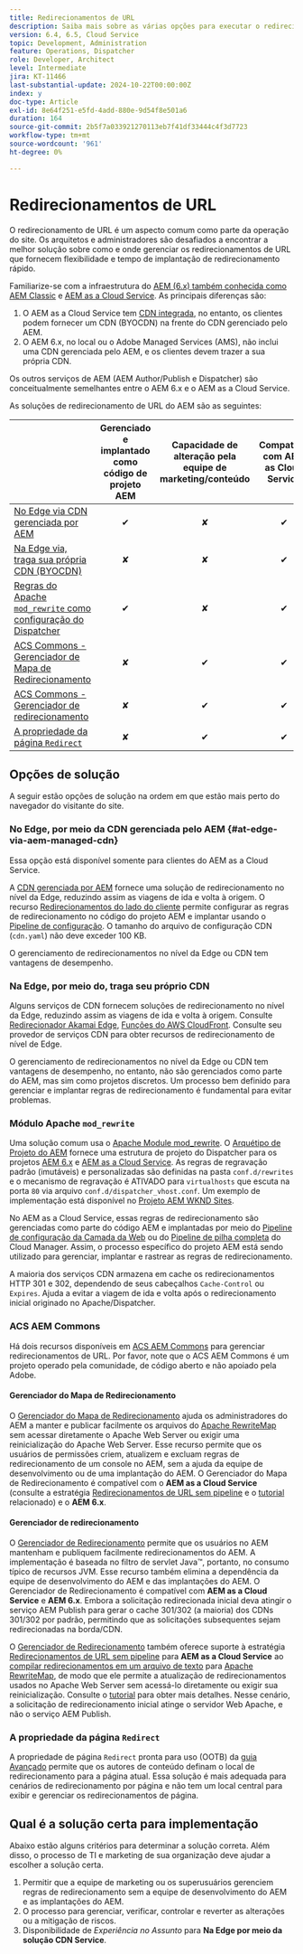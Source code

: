 ```yaml
---
title: Redirecionamentos de URL
description: Saiba mais sobre as várias opções para executar o redirecionamento de URL no AEM.
version: 6.4, 6.5, Cloud Service
topic: Development, Administration
feature: Operations, Dispatcher
role: Developer, Architect
level: Intermediate
jira: KT-11466
last-substantial-update: 2024-10-22T00:00:00Z
index: y
doc-type: Article
exl-id: 8e64f251-e5fd-4add-880e-9d54f8e501a6
duration: 164
source-git-commit: 2b5f7a033921270113eb7f41df33444c4f3d7723
workflow-type: tm+mt
source-wordcount: '961'
ht-degree: 0%

---
```


# Redirecionamentos de URL

O redirecionamento de URL é um aspecto comum como parte da operação do site. Os arquitetos e administradores são desafiados a encontrar a melhor solução sobre como e onde gerenciar os redirecionamentos de URL que fornecem flexibilidade e tempo de implantação de redirecionamento rápido.

Familiarize-se com a infraestrutura do [AEM (6.x) também conhecida como AEM Classic](https://experienceleague.adobe.com/en/docs/experience-manager-learn/dispatcher-tutorial/chapter-2) e [AEM as a Cloud Service](https://experienceleague.adobe.com/en/docs/experience-manager-cloud-service/content/overview/architecture). As principais diferenças são:

1. O AEM as a Cloud Service tem [CDN integrada](https://experienceleague.adobe.com/en/docs/experience-manager-cloud-service/content/implementing/content-delivery/cdn), no entanto, os clientes podem fornecer um CDN (BYOCDN) na frente do CDN gerenciado pelo AEM.
1. O AEM 6.x, no local ou o Adobe Managed Services (AMS), não inclui uma CDN gerenciada pelo AEM, e os clientes devem trazer a sua própria CDN.

Os outros serviços de AEM (AEM Author/Publish e Dispatcher) são conceitualmente semelhantes entre o AEM 6.x e o AEM as a Cloud Service.

As soluções de redirecionamento de URL do AEM são as seguintes:

|                                                   | Gerenciado e implantado como código de projeto AEM | Capacidade de alteração pela equipe de marketing/conteúdo | Compatível com AEM as Cloud Service | Onde ocorre a execução do redirecionamento |
|---------------------------------------------------|:-----------------------:|:---------------------:|:---------------------:| :---------------------:|
| [No Edge via CDN gerenciada por AEM](#at-edge-via-aem-managed-cdn) | ✔ | ✘ | ✔ | Edge/CDN (Interno) |
| [Na Edge via, traga sua própria CDN (BYOCDN)](#at-edge-via-bring-your-own-cdn) | ✘ | ✘ | ✔ | Edge/CDN (BYOCDN) |
| [Regras do Apache `mod_rewrite` como configuração do Dispatcher](#apache-mod_rewrite-module) | ✔ | ✘ | ✔ | Dispatcher |
| [ACS Commons - Gerenciador de Mapa de Redirecionamento](#redirect-map-manager) | ✘ | ✔ | ✔ | Dispatcher |
| [ACS Commons - Gerenciador de redirecionamento](#redirect-manager) | ✘ | ✔ | ✔ | AEM/Dispatcher |
| [A propriedade da página `Redirect`](#the-redirect-page-property) | ✘ | ✔ | ✔ | AEM |


## Opções de solução

A seguir estão opções de solução na ordem em que estão mais perto do navegador do visitante do site.

### No Edge, por meio da CDN gerenciada pelo AEM {#at-edge-via-aem-managed-cdn}

Essa opção está disponível somente para clientes do AEM as a Cloud Service.

A [CDN gerenciada por AEM](https://experienceleague.adobe.com/en/docs/experience-manager-cloud-service/content/implementing/content-delivery/cdn) fornece uma solução de redirecionamento no nível da Edge, reduzindo assim as viagens de ida e volta à origem. O recurso [Redirecionamentos do lado do cliente](https://experienceleague.adobe.com/en/docs/experience-manager-cloud-service/content/implementing/content-delivery/cdn-configuring-traffic#client-side-redirectors) permite configurar as regras de redirecionamento no código do projeto AEM e implantar usando o [Pipeline de configuração](https://experienceleague.adobe.com/en/docs/experience-manager-learn/cloud-service/security/traffic-filter-and-waf-rules/how-to-setup#deploy-rules-through-cloud-manager). O tamanho do arquivo de configuração CDN (`cdn.yaml`) não deve exceder 100 KB.

O gerenciamento de redirecionamentos no nível da Edge ou CDN tem vantagens de desempenho.

### Na Edge, por meio do, traga seu próprio CDN

Alguns serviços de CDN fornecem soluções de redirecionamento no nível da Edge, reduzindo assim as viagens de ida e volta à origem. Consulte [Redirecionador Akamai Edge](https://techdocs.akamai.com/cloudlets/docs/what-edge-redirector), [Funções do AWS CloudFront](https://docs.aws.amazon.com/AmazonCloudFront/latest/DeveloperGuide/cloudfront-functions.html). Consulte seu provedor de serviços CDN para obter recursos de redirecionamento de nível de Edge.

O gerenciamento de redirecionamentos no nível da Edge ou CDN tem vantagens de desempenho, no entanto, não são gerenciados como parte do AEM, mas sim como projetos discretos. Um processo bem definido para gerenciar e implantar regras de redirecionamento é fundamental para evitar problemas.


### Módulo Apache `mod_rewrite`

Uma solução comum usa o [Apache Module mod_rewrite](https://httpd.apache.org/docs/current/mod/mod_rewrite.html). O [Arquétipo de Projeto do AEM](https://github.com/adobe/aem-project-archetype) fornece uma estrutura de projeto do Dispatcher para os projetos [AEM 6.x](https://github.com/adobe/aem-project-archetype/tree/develop/src/main/archetype/dispatcher.ams#file-structure) e [AEM as a Cloud Service](https://github.com/adobe/aem-project-archetype/tree/develop/src/main/archetype/dispatcher.cloud#file-structure). As regras de regravação padrão (imutáveis) e personalizadas são definidas na pasta `conf.d/rewrites` e o mecanismo de regravação é ATIVADO para `virtualhosts` que escuta na porta `80` via arquivo `conf.d/dispatcher_vhost.conf`. Um exemplo de implementação está disponível no [Projeto AEM WKND Sites](https://github.com/adobe/aem-guides-wknd/tree/main/dispatcher/src/conf.d/rewrites).

No AEM as a Cloud Service, essas regras de redirecionamento são gerenciadas como parte do código AEM e implantadas por meio do [Pipeline de configuração da Camada da Web](https://experienceleague.adobe.com/en/docs/experience-manager-cloud-service/content/implementing/using-cloud-manager/cicd-pipelines/introduction-ci-cd-pipelines) ou do [Pipeline de pilha completa](https://experienceleague.adobe.com/en/docs/experience-manager-cloud-service/content/implementing/using-cloud-manager/cicd-pipelines/introduction-ci-cd-pipelines) do Cloud Manager. Assim, o processo específico do projeto AEM está sendo utilizado para gerenciar, implantar e rastrear as regras de redirecionamento.

A maioria dos serviços CDN armazena em cache os redirecionamentos HTTP 301 e 302, dependendo de seus cabeçalhos `Cache-Control` ou `Expires`. Ajuda a evitar a viagem de ida e volta após o redirecionamento inicial originado no Apache/Dispatcher.


### ACS AEM Commons

Há dois recursos disponíveis em [ACS AEM Commons](https://adobe-consulting-services.github.io/acs-aem-commons/) para gerenciar redirecionamentos de URL. Por favor, note que o ACS AEM Commons é um projeto operado pela comunidade, de código aberto e não apoiado pela Adobe.

#### Gerenciador do Mapa de Redirecionamento

O [Gerenciador do Mapa de Redirecionamento](https://adobe-consulting-services.github.io/acs-aem-commons/features/redirect-map-manager/index.html) ajuda os administradores do AEM a manter e publicar facilmente os arquivos do [Apache RewriteMap](https://httpd.apache.org/docs/2.4/rewrite/rewritemap.html) sem acessar diretamente o Apache Web Server ou exigir uma reinicialização do Apache Web Server. Esse recurso permite que os usuários de permissões criem, atualizem e excluam regras de redirecionamento de um console no AEM, sem a ajuda da equipe de desenvolvimento ou de uma implantação do AEM. O Gerenciador do Mapa de Redirecionamento é compatível com o **AEM as a Cloud Service** (consulte a estratégia [Redirecionamentos de URL sem pipeline](https://experienceleague.adobe.com/en/docs/experience-manager-cloud-service/content/implementing/content-delivery/pipeline-free-url-redirects) e o [tutorial](https://experienceleague.adobe.com/en/docs/experience-manager-learn/foundation/administration/url-redirects-using-pipeline-free-configurations#acs-commons---redirect-map-manager) relacionado) e o **AEM 6.x**.

#### Gerenciador de redirecionamento

O [Gerenciador de Redirecionamento](https://adobe-consulting-services.github.io/acs-aem-commons/features/redirect-manager/index.html) permite que os usuários no AEM mantenham e publiquem facilmente redirecionamentos do AEM. A implementação é baseada no filtro de servlet Java™, portanto, no consumo típico de recursos JVM. Esse recurso também elimina a dependência da equipe de desenvolvimento do AEM e das implantações do AEM. O Gerenciador de Redirecionamento é compatível com **AEM as a Cloud Service** e **AEM 6.x**. Embora a solicitação redirecionada inicial deva atingir o serviço AEM Publish para gerar o cache 301/302 (a maioria) dos CDNs 301/302 por padrão, permitindo que as solicitações subsequentes sejam redirecionadas na borda/CDN.

O [Gerenciador de Redirecionamento](https://adobe-consulting-services.github.io/acs-aem-commons/features/redirect-manager/index.html) também oferece suporte à estratégia [Redirecionamentos de URL sem pipeline](https://experienceleague.adobe.com/en/docs/experience-manager-cloud-service/content/implementing/content-delivery/pipeline-free-url-redirects) para **AEM as a Cloud Service** ao [compilar redirecionamentos em um arquivo de texto](https://adobe-consulting-services.github.io/acs-aem-commons/features/redirect-manager/subpages/rewritemap.html) para [Apache RewriteMap](https://httpd.apache.org/docs/2.4/rewrite/rewritemap.html), de modo que ele permite a atualização de redirecionamentos usados no Apache Web Server sem acessá-lo diretamente ou exigir sua reinicialização. Consulte o [tutorial](https://experienceleague.adobe.com/en/docs/experience-manager-learn/foundation/administration/url-redirects-using-pipeline-free-configurations#acs-commons---redirect-manager) para obter mais detalhes.
Nesse cenário, a solicitação de redirecionamento inicial atinge o servidor Web Apache, e não o serviço AEM Publish.

### A propriedade da página `Redirect`

A propriedade de página `Redirect` pronta para uso (OOTB) da [guia Avançado](https://experienceleague.adobe.com/docs/experience-manager-cloud-service/content/sites/authoring/sites-console/page-properties.html) permite que os autores de conteúdo definam o local de redirecionamento para a página atual. Essa solução é mais adequada para cenários de redirecionamento por página e não tem um local central para exibir e gerenciar os redirecionamentos de página.

## Qual é a solução certa para implementação

Abaixo estão alguns critérios para determinar a solução correta. Além disso, o processo de TI e marketing de sua organização deve ajudar a escolher a solução certa.

1. Permitir que a equipe de marketing ou os superusuários gerenciem regras de redirecionamento sem a equipe de desenvolvimento do AEM e as implantações do AEM.
1. O processo para gerenciar, verificar, controlar e reverter as alterações ou a mitigação de riscos.
1. Disponibilidade de _Experiência no Assunto_ para **Na Edge por meio da solução CDN Service**.
